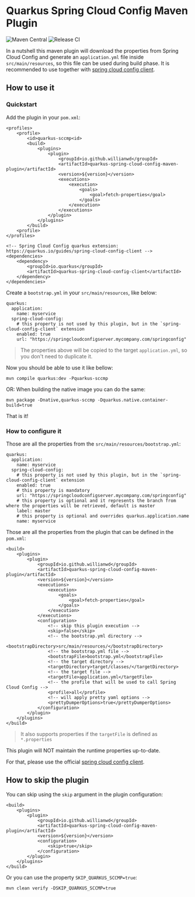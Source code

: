 # Quarkus Spring Cloud Config Maven Plugin

![Maven Central](https://img.shields.io/maven-central/v/io.github.willianwd/quarkus-spring-cloud-config-maven-plugin?logo=apache-maven&style=for-the-badge)
![Release CI](https://img.shields.io/github/workflow/status/wllianwd/quarkus-spring-cloud-config-maven-plugin/ci-release?style=for-the-badge)

In a nutshell this maven plugin will download the properties from Spring Cloud Config and generate an `application.yml` file inside `src/main/resources`, so this file can be used during build phase.
It is recommended to use together with [spring cloud config client](https://quarkus.io/guides/spring-cloud-config-client).

## How to use it

### Quickstart

Add the plugin in your `pom.xml`:

```
<profiles>
    <profile>
        <id>quarkus-sccmp<id>
        <build>
            <plugins>
                <plugin>
                    <groupId>io.github.willianwd</groupId>
                    <artifactId>quarkus-spring-cloud-config-maven-plugin</artifactId>
                    <version>${version}</version>
                    <executions>
                        <execution>
                            <goals>
                                <goal>fetch-properties</goal>
                            </goals>
                        </execution>
                    </executions>
                </plugin>
            </plugins>
        </build>
    <profile>
</profiles>

<!-- Spring Cloud Config quarkus extension: https://quarkus.io/guides/spring-cloud-config-client -->
<dependencies>
    <dependency>
        <groupId>io.quarkus</groupId>
        <artifactId>quarkus-spring-cloud-config-client</artifactId>
    </dependency>
</dependencies>

```
Create a `bootstrap.yml` in your `src/main/resources`, like below:
```
quarkus:
  application:
    name: myservice
  spring-cloud-config:
    # this property is not used by this plugin, but in the `spring-cloud-config-client` extension
    enabled: true
    url: "https://springcloudconfigserver.mycompany.com/springconfig"
```
> The properties above will be copied to the target `application.yml`, so you don't need to duplicate it.

Now you should be able to use it like bellow:

```
mvn compile quarkus:dev -Pquarkus-sccmp
```

OR: When building the native image you can do the same:
```
mvn package -Dnative,quarkus-sccmp -Dquarkus.native.container-build=true
```
That is it!

### How to configure it

Those are all the properties from the `src/main/resources/bootstrap.yml`:
```
quarkus:
  application:
    name: myservice
  spring-cloud-config:
    # this property is not used by this plugin, but in the `spring-cloud-config-client` extension
    enabled: true
    # this property is mandatory
    url: "https://springcloudconfigserver.mycompany.com/springconfig"
    # this property is optional and it represents the branch from where the properties will be retrieved, default is master
    label: master
    # this property is optional and overrides quarkus.application.name
    name: myservice
```

Those are all the properties from the plugin that can be defined in the `pom.xml`:
```
<build>
    <plugins>
        <plugin>
            <groupId>io.github.willianwd</groupId>
            <artifactId>quarkus-spring-cloud-config-maven-plugin</artifactId>
            <version>${version}</version>
            <executions>
                <execution>
                    <goals>
                        <goal>fetch-properties</goal>
                    </goals>
                </execution>
            </executions>
            <configuration>
                <!-- skip this plugin execution -->
                <skip>false</skip>
                <!-- the bootstrap.yml directory -->
                <bootstrapDirectory>src/main/resources/</bootstrapDirectory>
                <!-- the bootstrap.yml file -->
                <bootstrapFile>bootstrap.yml</bootstrapFile>
                <!-- the target directory -->
                <targetDirectory>target/classes/</targetDirectory>
                <!-- the target file -->
                <targetFile>application.yml</targetFile>
                <!-- the profile that will be used to call Spring Cloud Config -->
                <profile>all</profile>
                <!-- will apply pretty yaml options -->
                <prettyDumperOptions>true</prettyDumperOptions>
            </configuration>
        </plugin>
    </plugins>
</build> 
```

> It also supports properties if the `targetFile` is defined as `*.properties`

This plugin will NOT maintain the runtime properties up-to-date.

For that, please use the official [spring cloud config client](https://quarkus.io/guides/spring-cloud-config-client).

## How to skip the plugin

You can skip using the `skip` argument in the plugin configuration:
```
<build>
    <plugins>
        <plugin>
            <groupId>io.github.willianwd</groupId>
            <artifactId>quarkus-spring-cloud-config-maven-plugin</artifactId>
            <version>${version}</version>
            <configuration>
                <skip>true</skip>
            </configuration>
        </plugin>
    </plugins>
</build> 
```
Or you can use the property `SKIP_QUARKUS_SCCMP=true`:
```
mvn clean verify -DSKIP_QUARKUS_SCCMP=true
```
